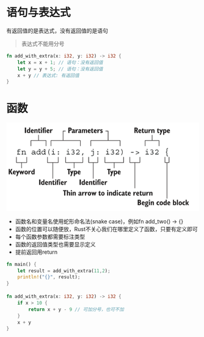 # 语句与表达式

有返回值的是表达式，没有返回值的是语句

> 表达式不能用分号

```rust
fn add_with_extra(x: i32, y: i32) -> i32 {
    let x = x + 1; // 语句：没有返回值
    let y = y + 5; // 语句：没有返回值
    x + y // 表达式: 有返回值
}
```

# 函数

![函数](img/0005-1.png)

- 函数名和变量名使用蛇形命名法(snake case)，例如fn add_two() -> {}
- 函数的位置可以随便放，Rust不关心我们在哪里定义了函数，只要有定义即可
- 每个函数参数都需要标注类型
- 函数的返回值类型也需要显示定义
- 提前返回用return

```rust
fn main() {
    let result = add_with_extra(11,2);
    println!("{}", result);
}

fn add_with_extra(x: i32, y: i32) -> i32 {
    if x > 10 {
        return x + y - 9 // 可加分号，也可不加
    }
    x + y
}
```
